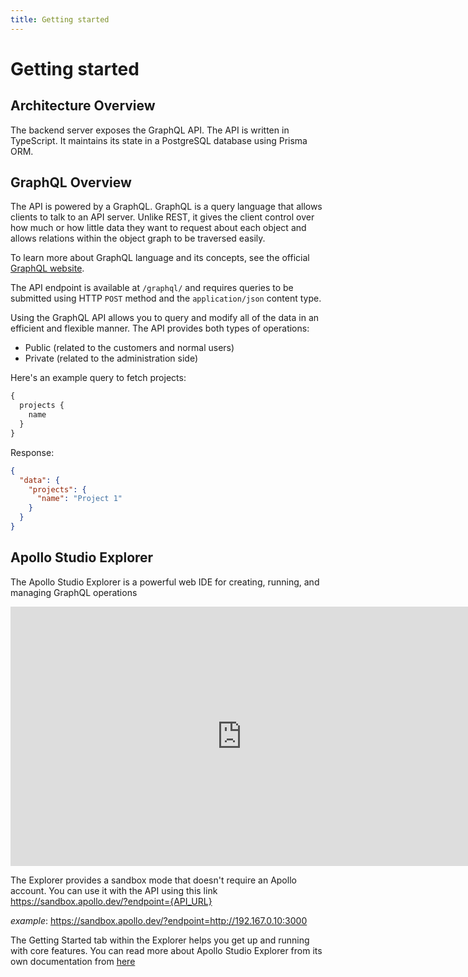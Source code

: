 ```yaml
---
title: Getting started
---
```

# Getting started

## Architecture Overview

The backend server exposes the GraphQL API. The API is written in TypeScript. It maintains its state in a PostgreSQL database using Prisma ORM.


## GraphQL Overview

The API is powered by a GraphQL. GraphQL is a query language that allows clients to talk to an API server. Unlike REST, it gives the client control over how much or how little data they want to request about each object and allows relations within the object graph to be traversed easily.

To learn more about GraphQL language and its concepts, see the official [GraphQL website](https://graphql.org/).

The API endpoint is available at `/graphql/` and requires queries to be submitted using HTTP `POST` method and the `application/json` content type.

Using the GraphQL API allows you to query and modify all of the data in an efficient and flexible manner. The API provides both types of operations:

- Public (related to the customers and normal users)
- Private (related to the administration side)

Here's an example query to fetch projects:

```graphql
{
  projects {
    name
  }
}
```

Response:
```json
{
  "data": {
    "projects": {
      "name": "Project 1"
    }
  }
}
```

## Apollo Studio Explorer

The Apollo Studio Explorer is a powerful web IDE for creating, running, and managing GraphQL operations

<iframe width="740" height="415" src="https://www.youtube.com/embed/j8b0Bda_TIw" title="YouTube video player" frameborder="0" allow="accelerometer; autoplay; clipboard-write; encrypted-media; gyroscope; picture-in-picture" allowfullscreen></iframe>

The Explorer provides a sandbox mode that doesn't require an Apollo account.
You can use it with the API using this link
https://sandbox.apollo.dev/?endpoint={API_URL}

*example*: https://sandbox.apollo.dev/?endpoint=http://192.167.0.10:3000

The Getting Started tab within the Explorer helps you get up and running with core features.
 You can read more about Apollo Studio Explorer from its own documentation from [here](https://www.apollographql.com/docs/studio/explorer/explorer/)
